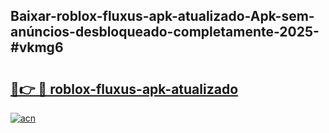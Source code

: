 ## Baixar-roblox-fluxus-apk-atualizado-Apk-sem-anúncios-desbloqueado-completamente-2025-#vkmg6

# <h2><a href="https://ainizakaria.my?title=roblox-fluxus-apk-atualizado&ref=20M">🔗👉 🔴 roblox-fluxus-apk-atualizado</a></h2>

[![acn](https://github.com/user-attachments/assets/0f9c940e-d8b0-45ae-aac7-cd30a18b3e1c)](https://ainizakaria.my?title=roblox-fluxus-apk-atualizado&ref=20M)

